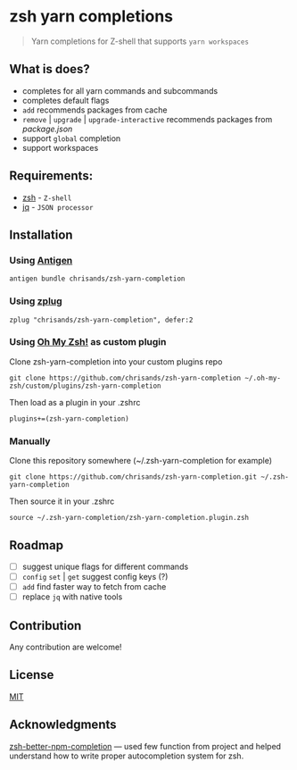 # zsh yarn completions
> Yarn completions for Z-shell that supports `yarn workspaces`

## What is does?
- completes for all yarn commands and subcommands
- completes default flags
- `add` recommends packages from cache
- `remove` | `upgrade` | `upgrade-interactive` recommends packages from *package.json*
- support `global` completion
- support workspaces


## Requirements:
  - [zsh](https://github.com/zsh-users/zsh) - `Z-shell`
  - [jq](https://stedolan.github.io/jq/) - `JSON processor`

## Installation

### Using [Antigen](https://github.com/zsh-users/antigen)
```
antigen bundle chrisands/zsh-yarn-completion
```

### Using [zplug](https://github.com/zplug/zplug)
```
zplug "chrisands/zsh-yarn-completion", defer:2
```

### Using [Oh My Zsh!](https://github.com/robbyrussell/oh-my-zsh) as custom plugin
Clone zsh-yarn-completion into your custom plugins repo
```
git clone https://github.com/chrisands/zsh-yarn-completion ~/.oh-my-zsh/custom/plugins/zsh-yarn-completion
```
Then load as a plugin in your .zshrc
```
plugins+=(zsh-yarn-completion)
```

### Manually
Clone this repository somewhere (~/.zsh-yarn-completion for example)
```
git clone https://github.com/chrisands/zsh-yarn-completion.git ~/.zsh-yarn-completion
```
Then source it in your .zshrc
```
source ~/.zsh-yarn-completion/zsh-yarn-completion.plugin.zsh
```

## Roadmap
- [ ] suggest unique flags for different commands
- [ ] `config` `set` | `get` suggest config keys (?)
- [ ] `add` find faster way to fetch from cache
- [ ] replace `jq` with native tools
 
## Contribution
Any contribution are welcome!
## License
[MIT](/LICENSE)

## Acknowledgments 
[zsh-better-npm-completion](https://github.com/lukechilds/zsh-better-npm-completion) — used few function from project and helped understand how to write proper autocompletion system for zsh.
